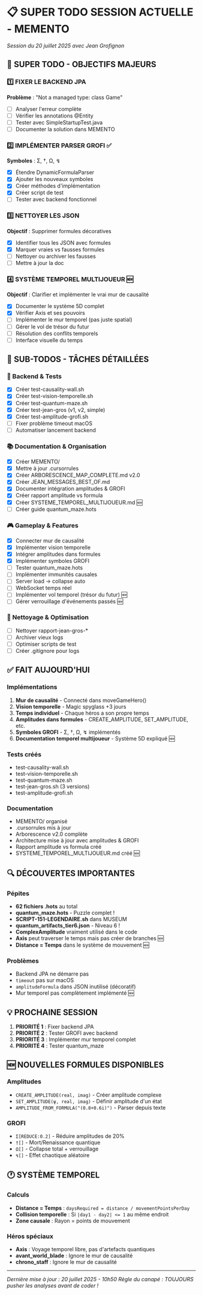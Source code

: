 # 📋 SUPER TODO SESSION ACTUELLE - MEMENTO
*Session du 20 juillet 2025 avec Jean Grofignon*

## 🎯 SUPER TODO - OBJECTIFS MAJEURS

### 1️⃣ FIXER LE BACKEND JPA
**Problème** : "Not a managed type: class Game"
- [ ] Analyser l'erreur complète
- [ ] Vérifier les annotations @Entity
- [ ] Tester avec SimpleStartupTest.java
- [ ] Documenter la solution dans MEMENTO

### 2️⃣ IMPLÉMENTER PARSER GROFI ✅
**Symboles** : Σ, †, Ω, ↯
- [x] Étendre DynamicFormulaParser
- [x] Ajouter les nouveaux symboles
- [x] Créer méthodes d'implémentation
- [x] Créer script de test
- [ ] Tester avec backend fonctionnel

### 3️⃣ NETTOYER LES JSON
**Objectif** : Supprimer formules décoratives
- [x] Identifier tous les JSON avec formules
- [x] Marquer vraies vs fausses formules
- [ ] Nettoyer ou archiver les fausses
- [ ] Mettre à jour la doc

### 4️⃣ SYSTÈME TEMPOREL MULTIJOUEUR 🆕
**Objectif** : Clarifier et implémenter le vrai mur de causalité
- [x] Documenter le système 5D complet
- [x] Vérifier Axis et ses pouvoirs
- [ ] Implémenter le mur temporel (pas juste spatial)
- [ ] Gérer le vol de trésor du futur
- [ ] Résolution des conflits temporels
- [ ] Interface visuelle du temps

## 📝 SUB-TODOS - TÂCHES DÉTAILLÉES

### 🔧 Backend & Tests
- [x] Créer test-causality-wall.sh
- [x] Créer test-vision-temporelle.sh
- [x] Créer test-quantum-maze.sh
- [x] Créer test-jean-gros (v1, v2, simple)
- [x] Créer test-amplitude-grofi.sh
- [ ] Fixer problème timeout macOS
- [ ] Automatiser lancement backend

### 📚 Documentation & Organisation
- [x] Créer MEMENTO/
- [x] Mettre à jour .cursorrules
- [x] Créer ARBORESCENCE_MAP_COMPLETE.md v2.0
- [x] Créer JEAN_MESSAGES_BEST_OF.md
- [x] Documenter intégration amplitudes & GROFI
- [x] Créer rapport amplitude vs formula
- [x] Créer SYSTEME_TEMPOREL_MULTIJOUEUR.md 🆕
- [ ] Créer guide quantum_maze.hots

### 🎮 Gameplay & Features
- [x] Connecter mur de causalité
- [x] Implémenter vision temporelle
- [x] Intégrer amplitudes dans formules
- [x] Implémenter symboles GROFI
- [ ] Tester quantum_maze.hots
- [ ] Implémenter immunités causales
- [ ] Server load → collapse auto
- [ ] WebSocket temps réel
- [ ] Implémenter vol temporel (trésor du futur) 🆕
- [ ] Gérer verrouillage d'événements passés 🆕

### 🧹 Nettoyage & Optimisation
- [ ] Nettoyer rapport-jean-gros-*
- [ ] Archiver vieux logs
- [ ] Optimiser scripts de test
- [ ] Créer .gitignore pour logs

## ✅ FAIT AUJOURD'HUI

### Implémentations
1. **Mur de causalité** - Connecté dans moveGameHero()
2. **Vision temporelle** - Magic spyglass +3 jours
3. **Temps individuel** - Chaque héros a son propre temps
4. **Amplitudes dans formules** - CREATE_AMPLITUDE, SET_AMPLITUDE, etc.
5. **Symboles GROFI** - Σ, †, Ω, ↯ implémentés
6. **Documentation temporel multijoueur** - Système 5D expliqué 🆕

### Tests créés
- test-causality-wall.sh
- test-vision-temporelle.sh
- test-quantum-maze.sh
- test-jean-gros.sh (3 versions)
- test-amplitude-grofi.sh

### Documentation
- MEMENTO/ organisé
- .cursorrules mis à jour
- Arborescence v2.0 complète
- Architecture mise à jour avec amplitudes & GROFI
- Rapport amplitude vs formula créé
- SYSTEME_TEMPOREL_MULTIJOUEUR.md créé 🆕

## 🔍 DÉCOUVERTES IMPORTANTES

### Pépites
- **62 fichiers .hots** au total
- **quantum_maze.hots** - Puzzle complet !
- **SCRIPT-151-LEGENDAIRE.sh** dans MUSEUM
- **quantum_artifacts_tier6.json** - Niveau 6 !
- **ComplexAmplitude** vraiment utilisé dans le code
- **Axis** peut traverser le temps mais pas créer de branches 🆕
- **Distance = Temps** dans le système de mouvement 🆕

### Problèmes
- Backend JPA ne démarre pas
- `timeout` pas sur macOS
- `amplitudeFormula` dans JSON inutilisé (décoratif)
- Mur temporel pas complètement implémenté 🆕

## 💡 PROCHAINE SESSION

1. **PRIORITÉ 1** : Fixer backend JPA
2. **PRIORITÉ 2** : Tester GROFI avec backend
3. **PRIORITÉ 3** : Implémenter mur temporel complet
4. **PRIORITÉ 4** : Tester quantum_maze

## 🆕 NOUVELLES FORMULES DISPONIBLES

### Amplitudes
- `CREATE_AMPLITUDE(real, imag)` - Créer amplitude complexe
- `SET_AMPLITUDE(ψ, real, imag)` - Définir amplitude d'un état
- `AMPLITUDE_FROM_FORMULA("(0.8+0.6i)")` - Parser depuis texte

### GROFI
- `Σ[REDUCE:0.2]` - Réduire amplitudes de 20%
- `†[]` - Mort/Renaissance quantique
- `Ω[]` - Collapse total + verrouillage
- `↯[]` - Effet chaotique aléatoire

## 🕐 SYSTÈME TEMPOREL

### Calculs
- **Distance = Temps** : `daysRequired = distance / movementPointsPerDay`
- **Collision temporelle** : Si `|day1 - day2| <= 1` au même endroit
- **Zone causale** : Rayon = points de mouvement

### Héros spéciaux
- **Axis** : Voyage temporel libre, pas d'artefacts quantiques
- **avant_world_blade** : Ignore le mur de causalité
- **chrono_staff** : Ignore le mur de causalité

---
*Dernière mise à jour : 20 juillet 2025 - 10h50*
*Règle du canapé : TOUJOURS pusher les analyses avant de coder !* 